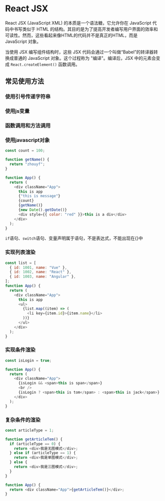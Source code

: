 # React JSX

React JSX (JavaScript XML) 的本质是一个语法糖，它允许你在 JavaScript 代码中书写类似于 HTML 的结构。其目的是为了提高开发者编写用户界面的效率和可读性。然而，这些看起来像HTML的代码并不是真正的HTML，而是 JavaScript 对象。

当使用 JSX 编写组件结构时，这些 JSX 代码会通过一个叫做“Babel”的转译器转换成普通的 JavaScript 对象。这个过程称为 "编译"。编译后，JSX 中的元素会变成 `React.createElement()` 函数调用。

## 常见使用方法

### 使用引号传递字符串

### 使用js变量

### 函数调用和方法调用

### 使用javascript对象

```javascript
const count = 100;

function getName() {
  return "zhouyf";
}

function App() {
  return (
    <div className="App">
      this is app
      {"this is message"}
      {count}
      {getName()}
      {new Date().getDate()}
      <div style={{ color: "red" }}>this is a div</div>
    </div>
  );
}
```

`if`语句、`switch`语句、变量声明属于语句，不是表达式，不能出现在{}中

### 实现列表渲染

```javascript
const list = [
  { id: 1001, name: "Vue" },
  { id: 1002, name: "React" },
  { id: 1003, name: "Angular" },
];
function App() {
  return (
    <div className="App">
      this is app
      <ul>
        {list.map((item) => (
          <li key={item.id}>{item.name}</li>
        ))}
      </ul>
    </div>
  );
}
```

### 实现条件渲染

```javascript
const isLogin = true;

function App() {
  return (
    <div className="App">
      {isLogin && <span>this is span</span>}
      <br />
      {isLogin ? <span>this is tom</span> : <span>this is jack</span>}
    </div>
  );
}
```

### 复杂条件的渲染

```javascript
const articleType = 1;

function getArticleTem() {
  if (articleType == 0) {
    return <div>我是无图模式</div>;
  } else if (articleType == 1) {
    return <div>我是单图模式</div>;
  } else {
    return <div>我是三图模式</div>;
  }
}

function App() {
  return <div className="App">{getArticleTem()}</div>;
}
```

